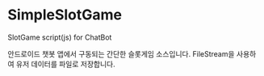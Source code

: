 # SimpleSlotGame
SlotGame script(js) for ChatBot

안드로이드 챗봇 앱에서 구동되는 간단한 슬롯게임 소스입니다.
FileStream을 사용하여 유저 데이터를 파일로 저장합니다.
